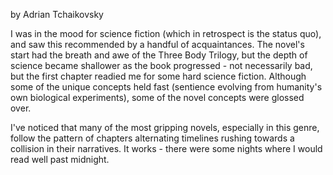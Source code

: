 by Adrian Tchaikovsky

I was in the mood for science fiction (which in retrospect is the status quo), and saw this recommended by a handful of acquaintances. The novel's start had the breath and awe of the Three Body Trilogy, but the depth of science became shallower as the book progressed - not necessarily bad, but the first chapter readied me for some hard science fiction. Although some of the unique concepts held fast (sentience evolving from humanity's own biological experiments), some of the novel concepts were glossed over.

I've noticed that many of the most gripping novels, especially in this genre, follow the pattern of chapters alternating timelines rushing towards a collision in their narratives. It works - there were some nights where I would read well past midnight.